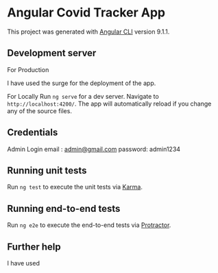 # Angular Covid Tracker App

This project was generated with [Angular CLI](https://github.com/angular/angular-cli) version 9.1.1.

## Development server

For Production

I have used the surge for the deployment of the app.

For Locally
Run `ng serve` for a dev server. Navigate to `http://localhost:4200/`. The app will automatically reload if you change any of the source files.

## Credentials

Admin Login
email : admin@gmail.com
password: admin1234

## Running unit tests

Run `ng test` to execute the unit tests via [Karma](https://karma-runner.github.io).

## Running end-to-end tests

Run `ng e2e` to execute the end-to-end tests via [Protractor](http://www.protractortest.org/).

## Further help

I have used
